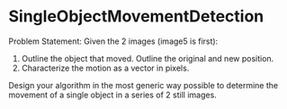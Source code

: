 SingleObjectMovementDetection
=============================

Problem Statement:
Given the 2 images (image5 is first):
1.	 Outline the object that moved.  Outline the original and new position.
2.	Characterize the motion as a vector in pixels.

Design your algorithm in the most generic way possible to determine the movement of a single object in a series of 2 still images.
